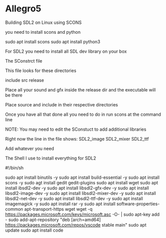 # Allegro5
Building SDL2 on Linux using SCONS


you need to install scons and python

sudo apt install scons
sudo apt install python3

For SDL2 you need to install all SDL dev library on your box

The SConstrct file

This file looks for these directories

include
src
release


Place all your sound and gfx inside the release dir and the executable will be there

Place source and include in their respective directories

Once you have all that done all you need to do in run scons at the command line

NOTE: You may need to edit the SConstuct to add additional libraries

Right now the line in the file shows: SDL2_image SDL2_mixer SDL2_ttf

Add whatever you need

The Shell I use to install everything for SDL2

#!/bin/sh



sudo apt install binutils -y
sudo apt install build-essential -y
sudo apt install scons -y
sudo agt install gedit gedit-plugins
sudo apt install wget
sudo apt install ibsdl2-dev -y
sudo apt install libsdl2-gfx-dev -y
sudo apt install libsdl2-image-dev -y
sudo apt install libsdl2-mixer-dev -y
sudo apt install libsdl2-net-dev -y
sudo apt install libsdl2-ttf-dev -y
sudo apt install imagemagick -y
sudo apt install rar -y
sudo apt install software-properties-common apt-transport-https wget
wget -q https://packages.microsoft.com/keys/microsoft.asc -O- | sudo apt-key add -
sudo add-apt-repository "deb [arch=amd64] https://packages.microsoft.com/repos/vscode stable main"
sudo apt update
sudo apt install code
